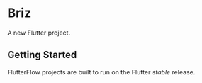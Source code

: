# Briz

A new Flutter project.

## Getting Started

FlutterFlow projects are built to run on the Flutter _stable_ release.
